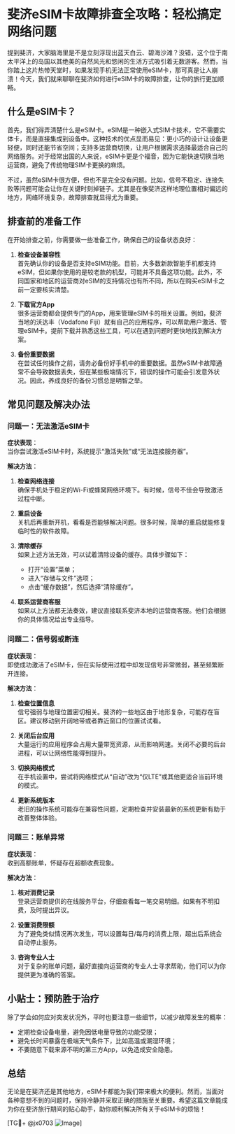 # 斐济eSIM卡故障排查全攻略：轻松搞定网络问题

提到斐济，大家脑海里是不是立刻浮现出蓝天白云、碧海沙滩？没错，这个位于南太平洋上的岛国以其绝美的自然风光和悠闲的生活方式吸引着无数游客。然而，当你踏上这片热带天堂时，如果发现手机无法正常使用eSIM卡，那可真是让人崩溃！今天，我们就来聊聊在斐济如何进行eSIM卡的故障排查，让你的旅行更加顺畅。

## 什么是eSIM卡？

首先，我们得弄清楚什么是eSIM卡。eSIM是一种嵌入式SIM卡技术，它不需要实体卡，而是直接集成到设备中。这种技术的优点显而易见：更小巧的设计让设备更轻便，同时还能节省空间；支持多运营商切换，让用户根据需求选择最适合自己的网络服务。对于经常出国的人来说，eSIM卡更是个福音，因为它能快速切换当地运营商，避免了传统物理SIM卡更换的麻烦。

不过，虽然eSIM卡很方便，但也不是完全没有问题。比如，信号不稳定、连接失败等问题可能会让你在关键时刻掉链子。尤其是在像斐济这样地理位置相对偏远的地方，网络环境复杂，故障排查就显得尤为重要。

## 排查前的准备工作

在开始排查之前，你需要做一些准备工作，确保自己的设备状态良好：

1. **检查设备兼容性**  
   首先确认你的设备是否支持eSIM功能。目前，大多数新款智能手机都支持eSIM，但如果你使用的是较老款的机型，可能并不具备这项功能。此外，不同国家和地区的运营商对eSIM的支持情况也有所不同，所以在购买eSIM卡之前一定要核实清楚。

2. **下载官方App**  
   很多运营商都会提供专门的App，用来管理eSIM卡的相关设置。例如，斐济当地的沃达丰（Vodafone Fiji）就有自己的应用程序，可以帮助用户激活、管理eSIM卡。提前下载并熟悉这些工具，可以在遇到问题时更快地找到解决方案。

3. **备份重要数据**  
   在尝试任何操作之前，请务必备份好手机中的重要数据。虽然eSIM卡故障通常不会导致数据丢失，但在某些极端情况下，错误的操作可能会引发意外状况。因此，养成良好的备份习惯总是明智之举。

## 常见问题及解决办法

### 问题一：无法激活eSIM卡

**症状表现**：  
当你尝试激活eSIM卡时，系统提示“激活失败”或“无法连接服务器”。

**解决方法**：  
1. **检查网络连接**  
   确保手机处于稳定的Wi-Fi或蜂窝网络环境下。有时候，信号不佳会导致激活过程中断。
   
2. **重启设备**  
   关机后再重新开机，看看是否能够解决问题。很多时候，简单的重启就能修复临时性的软件故障。
   
3. **清除缓存**  
   如果上述方法无效，可以试着清除设备的缓存。具体步骤如下：
   - 打开“设置”菜单；
   - 进入“存储与文件”选项；
   - 点击“缓存数据”，然后选择“清除缓存”。

4. **联系运营商客服**  
   如果以上方法都无法奏效，建议直接联系斐济本地的运营商客服。他们会根据你的具体情况给出专业指导。

### 问题二：信号弱或断连

**症状表现**：  
即使成功激活了eSIM卡，但在实际使用过程中却发现信号非常微弱，甚至频繁断开连接。

**解决方法**：  
1. **检查位置信息**  
   信号强弱与地理位置密切相关。斐济的一些地区由于地形复杂，可能存在盲区。建议移动到开阔地带或者靠近窗口的位置试试看。

2. **关闭后台应用**  
   大量运行的应用程序会占用大量带宽资源，从而影响网速。关闭不必要的后台进程，可以让网络性能得到提升。

3. **切换网络模式**  
   在手机设置中，尝试将网络模式从“自动”改为“仅LTE”或其他更适合当前环境的模式。

4. **更新系统版本**  
   老旧的操作系统可能存在兼容性问题，定期检查并安装最新的系统更新有助于改善整体体验。

### 问题三：账单异常

**症状表现**：  
收到高额账单，怀疑存在超额收费现象。

**解决方法**：  
1. **核对消费记录**  
   登录运营商提供的在线服务平台，仔细查看每一笔交易明细。如果有不明扣费，及时提出异议。

2. **设置消费限额**  
   为了避免类似情况再次发生，可以设置每日/每月的消费上限，超出后系统会自动停止服务。

3. **咨询专业人士**  
   对于复杂的账单问题，最好直接向运营商的专业人士寻求帮助，他们可以为你提供更为准确的答案。

## 小贴士：预防胜于治疗

除了学会如何应对突发状况外，平时也要注意一些细节，以减少故障发生的概率：

- 定期检查设备电量，避免因低电量导致的功能受限；
- 避免长时间暴露在极端天气条件下，比如高温或潮湿环境；
- 不要随意下载来源不明的第三方App，以免造成安全隐患。

## 总结

无论是在斐济还是其他地方，eSIM卡都能为我们带来极大的便利。然而，当面对各种意想不到的问题时，保持冷静并采取正确的措施至关重要。希望这篇文章能成为你在斐济旅行期间的贴心助手，助你顺利解决所有关于eSIM卡的烦恼！

[TG💪+ @jx0703 ![Image](https://github.com/user-attachments/assets/dbca1d08-cadb-493c-b0ec-ad6f7a83f270)]
